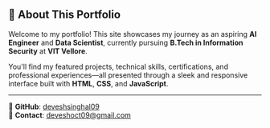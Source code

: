 ## 📌 About This Portfolio

Welcome to my portfolio! This site showcases my journey as an aspiring **AI Engineer** and **Data Scientist**, currently pursuing **B.Tech in Information Security** at **VIT Vellore**.

You'll find my featured projects, technical skills, certifications, and professional experiences—all presented through a sleek and responsive interface built with **HTML**, **CSS**, and **JavaScript**.

---

🔗 **GitHub**: [deveshsinghal09](https://github.com/deveshsinghal09)  
📧 **Contact**: deveshoct09@gmail.com
